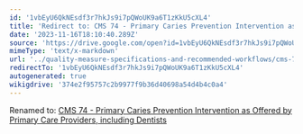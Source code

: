 ```yaml
---
id: '1vbEyU6QkNEsdf3r7hkJs9i7pQWoUK9a6T1zKkU5cXL4'
title: 'Redirect to: CMS 74 - Primary Caries Prevention Intervention as Offered by Primary Care Providers, including Dentists'
date: '2023-11-16T18:10:40.289Z'
source: 'https://drive.google.com/open?id=1vbEyU6QkNEsdf3r7hkJs9i7pQWoUK9a6T1zKkU5cXL4'
mimeType: 'text/x-markdown'
url: '../quality-measure-specifications-and-recommended-workflows/cms-74-primary-caries-prevention-intervention-as-offered-by-primary-care-providers-including-dentists.md'
redirectTo: '1vbEyU6QkNEsdf3r7hkJs9i7pQWoUK9a6T1zKkU5cXL4'
autogenerated: true
wikigdrive: '374e2f95757c2b9977f9b36d40698a54d4b4c0a4'
---
```

Renamed to: [CMS 74 - Primary Caries Prevention Intervention as Offered by Primary Care Providers, including Dentists](../quality-measure-specifications-and-recommended-workflows/cms-74-primary-caries-prevention-intervention-as-offered-by-primary-care-providers-including-dentists.md)
